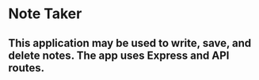 # Note Taker

## This application may be used to write, save, and delete notes. The app uses Express and API routes.